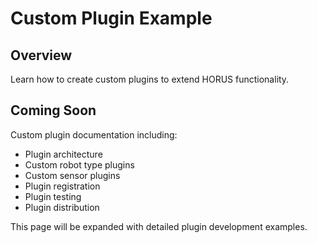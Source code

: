 # Custom Plugin Example

## Overview

Learn how to create custom plugins to extend HORUS functionality.

## Coming Soon

Custom plugin documentation including:

- Plugin architecture
- Custom robot type plugins
- Custom sensor plugins
- Plugin registration
- Plugin testing
- Plugin distribution

This page will be expanded with detailed plugin development examples.
